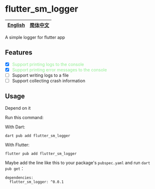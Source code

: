 # flutter_sm_logger

| [English](README.en.md) | [简体中文](README.md) |
| ------------------ | ----------------------- |

A simple logger for flutter app

## Features

- [x] <span style="color: lightgreen;">Support printing logs to the console</span>
- [x] <span style="color: lightgreen;">Support printing error messages to the console</span>
- [ ] Support writing logs to a file
- [ ] Support collecting crash information

<!-- ## Getting started

TODO: List prerequisites and provide or point to information on how to
start using the package. -->

## Usage

Depend on it

Run this command:

With Dart:
```
dart pub add flutter_sm_logger
```
With Flutter:
```
flutter pub add flutter_sm_logger
```
Maybe add the line like this to your package's `pubspec.yaml` and run `dart pub get`：
```
dependencies:
  flutter_sm_logger: ^0.0.1
```

<!-- ## Additional information

TODO: Tell users more about the package: where to find more information, how to
contribute to the package, how to file issues, what response they can expect
from the package authors, and more. -->